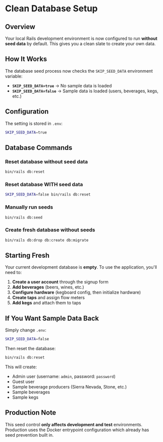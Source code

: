 # Clean Database Setup

## Overview

Your local Rails development environment is now configured to run **without seed data** by default. This gives you a clean slate to create your own data.

## How It Works

The database seed process now checks the `SKIP_SEED_DATA` environment variable:

- **`SKIP_SEED_DATA=true`** → No sample data is loaded
- **`SKIP_SEED_DATA=false`** → Sample data is loaded (users, beverages, kegs, etc.)

## Configuration

The setting is stored in `.env`:

```bash
SKIP_SEED_DATA=true
```

## Database Commands

### Reset database without seed data
```bash
bin/rails db:reset
```

### Reset database WITH seed data
```bash
SKIP_SEED_DATA=false bin/rails db:reset
```

### Manually run seeds
```bash
bin/rails db:seed
```

### Create fresh database without seeds
```bash
bin/rails db:drop db:create db:migrate
```

## Starting Fresh

Your current development database is **empty**. To use the application, you'll need to:

1. **Create a user account** through the signup form
2. **Add beverages** (beers, wines, etc.)
3. **Configure hardware** (kegboard config, then initialize hardware)
4. **Create taps** and assign flow meters
5. **Add kegs** and attach them to taps

## If You Want Sample Data Back

Simply change `.env`:

```bash
SKIP_SEED_DATA=false
```

Then reset the database:

```bash
bin/rails db:reset
```

This will create:
- Admin user (username: `admin`, password: `password`)
- Guest user
- Sample beverage producers (Sierra Nevada, Stone, etc.)
- Sample beverages
- Sample kegs

## Production Note

This seed control **only affects development and test** environments. Production uses the Docker entrypoint configuration which already has seed prevention built in.
